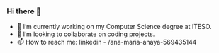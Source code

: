 ### Hi there 👋
- 🔭 I’m currently working on my Computer Science degree at ITESO.
- 👯 I’m looking to collaborate on coding projects.
- 📫 How to reach me: linkedin - /ana-maria-anaya-569435144

<!--
**anamariaag/anamariaag** is a ✨ _special_ ✨ repository because its `README.md` (this file) appears on your GitHub profile.

